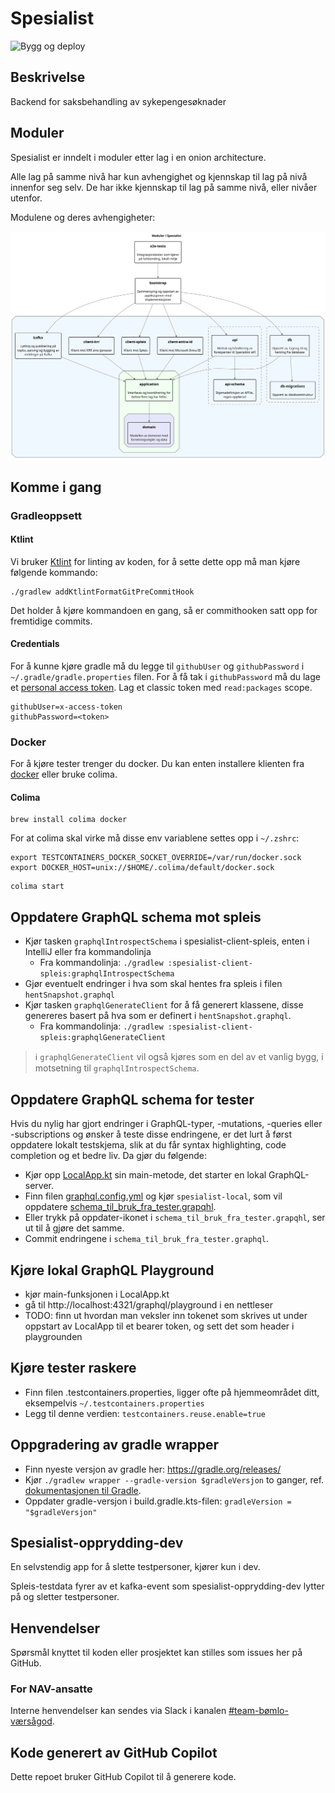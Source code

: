 # Spesialist

![Bygg og deploy](https://github.com/navikt/helse-spesialist/workflows/Spesialist/badge.svg)

## Beskrivelse

Backend for saksbehandling av sykepengesøknader

## Moduler

Spesialist er inndelt i moduler etter lag i en onion architecture.

Alle lag på samme nivå har kun avhengighet og kjennskap til lag på nivå innenfor seg selv. De har ikke kjennskap til lag
på samme nivå, eller nivåer utenfor.

Modulene og deres avhengigheter:

![Moduler i Spesialist](docs/moduler_i_spesialist.svg)

## Komme i gang

### Gradleoppsett

#### Ktlint

Vi bruker [Ktlint](https://github.com/pinterest/ktlint) for linting av koden, for å sette dette opp må man kjøre
følgende kommando:

```shell
./gradlew addKtlintFormatGitPreCommitHook
```

Det holder å kjøre kommandoen en gang, så er commithooken satt opp for fremtidige commits.

#### Credentials

For å kunne kjøre gradle må du legge til `githubUser` og `githubPassword` i `~/.gradle/gradle.properties` filen. For å 
få tak i `githubPassword` må du lage et [personal access token](https://github.com/settings/tokens). Lag et classic token
med `read:packages` scope. 

```properties
githubUser=x-access-token
githubPassword=<token>
```

### Docker

For å kjøre tester trenger du docker. Du kan enten installere klienten fra [docker](https://www.docker.com/) eller bruke
colima.

#### Colima

```shell
brew install colima docker
```

For at colima skal virke må disse env variablene settes opp i `~/.zshrc`:

```shell
export TESTCONTAINERS_DOCKER_SOCKET_OVERRIDE=/var/run/docker.sock
export DOCKER_HOST=unix://$HOME/.colima/default/docker.sock
```

```shell
colima start
```

## Oppdatere GraphQL schema mot spleis

- Kjør tasken `graphqlIntrospectSchema` i spesialist-client-spleis, enten i IntelliJ eller fra kommandolinja
    - Fra kommandolinja: `./gradlew :spesialist-client-spleis:graphqlIntrospectSchema`
- Gjør eventuelt endringer i hva som skal hentes fra spleis i filen `hentSnapshot.graphql`
- Kjør tasken `graphqlGenerateClient` for å få generert klassene, disse genereres basert på hva som er definert i `hentSnapshot.graphql`.
  - Fra kommandolinja: `./gradlew :spesialist-client-spleis:graphqlGenerateClient`

> ℹ️ `graphqlGenerateClient` vil også kjøres som en del av et vanlig bygg, i motsetning til `graphqlIntrospectSchema`.

## Oppdatere GraphQL schema for tester

Hvis du nylig har gjort endringer i GraphQL-typer, -mutations, -queries eller -subscriptions og ønsker å teste disse
endringene, er det lurt å først oppdatere lokalt testskjema, slik at du får syntax highlighting, code completion og et
bedre liv. Da gjør du følgende:

- Kjør opp [LocalApp.kt](spesialist-bootstrap/src/test/kotlin/no/nav/helse/spesialist/bootstrap/LocalApp.kt) sin main-metode, det starter en
  lokal GraphQL-server.
- Finn filen [graphql.config.yml](spesialist-api/src/testFixtures/kotlin/no/nav/helse/spesialist/api/testfixtures/graphql.config.yml) og kjør `spesialist-local`, som vil
  oppdatere [schema_til_bruk_fra_tester.grapqhl](spesialist-api/src/testFixtures/kotlin/no/nav/helse/spesialist/api/testfixtures/schema_til_bruk_fra_tester.graphql).
- Eller trykk på oppdater-ikonet i `schema_til_bruk_fra_tester.grapqhl`, ser ut til å gjøre det samme.
- Commit endringene i `schema_til_bruk_fra_tester.graphql`.

## Kjøre lokal GraphQL Playground

- kjør main-funksjonen i LocalApp.kt
- gå til http://localhost:4321/graphql/playground i en nettleser
- TODO: finn ut hvordan man veksler inn tokenet som skrives ut under oppstart av LocalApp til et bearer token, og sett
  det som header i playgrounden

## Kjøre tester raskere

- Finn filen .testcontainers.properties, ligger ofte på hjemmeområdet ditt, eksempelvis `~/.testcontainers.properties`
- Legg til denne verdien: `testcontainers.reuse.enable=true`

## Oppgradering av gradle wrapper

- Finn nyeste versjon av gradle her: https://gradle.org/releases/
- Kjør `./gradlew wrapper --gradle-version $gradleVersjon` to ganger,
  ref. [dokumentasjonen til Gradle](https://docs.gradle.org/current/userguide/gradle_wrapper.html#sec:upgrading_wrapper).
- Oppdater gradle-versjon i build.gradle.kts-filen: `gradleVersion = "$gradleVersjon"`

## Spesialist-opprydding-dev

En selvstendig app for å slette testpersoner, kjører kun i dev.

Spleis-testdata fyrer av et kafka-event som spesialist-opprydding-dev lytter på og sletter testpersoner.

## Henvendelser

Spørsmål knyttet til koden eller prosjektet kan stilles som issues her på GitHub.

### For NAV-ansatte

Interne henvendelser kan sendes via Slack i
kanalen [#team-bømlo-værsågod](https://nav-it.slack.com/archives/C019637N90X).

## Kode generert av GitHub Copilot

Dette repoet bruker GitHub Copilot til å generere kode.
